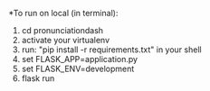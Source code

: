 *To run on local (in terminal):
1. cd pronunciationdash
2. activate your virtualenv
3. run: "pip install -r requirements.txt" in your shell
2. set FLASK_APP=application.py
3. set FLASK_ENV=development
4. flask run
